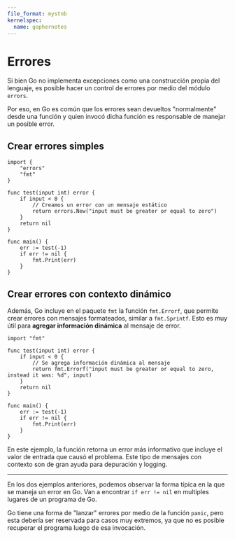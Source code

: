 ```yaml
---
file_format: mystnb
kernelspec:
  name: gophernotes
---
```


# Errores

Si bien Go no implementa excepciones como una construcción propia del lenguaje,
es posible hacer un control de errores por medio del módulo `errors`.

Por eso, en Go es común que los errores sean devueltos "normalmente" desde una
función y quien invocó dicha función es responsable de manejar un posible error.

## Crear errores simples

```{code-cell} go
import {
    "errors"
    "fmt"
}

func test(input int) error {
    if input < 0 {
        // Creamos un error con un mensaje estático
        return errors.New("input must be greater or equal to zero")
    }
    return nil
}

func main() {
    err := test(-1)
    if err != nil {
        fmt.Print(err)
    }
}
```

## Crear errores con contexto dinámico

Además, Go incluye en el paquete `fmt` la función `fmt.Errorf`, que permite
crear errores con mensajes formateados, similar a `fmt.Sprintf`.
Esto es muy útil para **agregar información dinámica** al mensaje de error.

```{code-cell} go
import "fmt"

func test(input int) error {
    if input < 0 {
        // Se agrega información dinámica al mensaje
        return fmt.Errorf("input must be greater or equal to zero, instead it was: %d", input)
    }
    return nil
}

func main() {
    err := test(-1)
    if err != nil {
        fmt.Print(err)
    }
}
```

En este ejemplo, la función retorna un error más informativo que incluye
el valor de entrada que causó el problema. Este tipo de mensajes con contexto
son de gran ayuda para depuración y logging.

---

En los dos ejemplos anteriores, podemos observar la forma típica en la que se maneja un error
en Go. Van a encontrar `if err != nil` en multiples lugares de un programa de Go.

Go tiene una forma de "lanzar" errores por medio de la función `panic`, pero
esta debería ser reservada para casos muy extremos, ya que no es posible
recuperar el programa luego de esa invocación.
